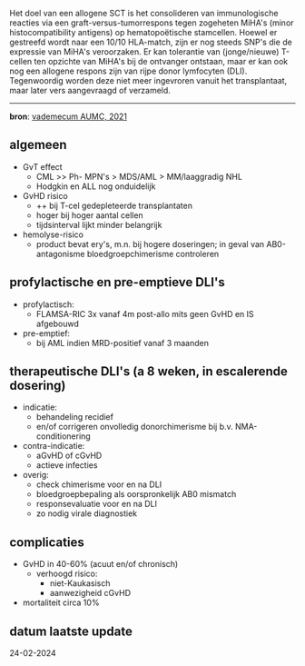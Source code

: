 Het doel van een allogene SCT is het consolideren van immunologische reacties via een graft-versus-tumorrespons tegen zogeheten MiHA's (minor histocompatibility antigens) op hematopoëtische stamcellen. Hoewel er gestreefd wordt naar een 10/10 HLA-match, zijn er nog steeds SNP's die de expressie van MiHA's veroorzaken. Er kan tolerantie van (jonge/nieuwe) T-cellen ten opzichte van MiHA's bij de ontvanger ontstaan, maar er kan ook nog een allogene respons zijn van rijpe donor lymfocyten (DLI). Tegenwoordig worden deze niet meer ingevroren vanuit het transplantaat, maar later vers aangevraagd of verzameld.
___
**bron**: [vademecum AUMC, 2021](https://vademecum.hematologie.nl/artikelen/celtherapie/allosct/donor-lymfocyteninfusie-dli/)
## algemeen
- GvT effect
	- CML >> Ph- MPN's > MDS/AML > MM/laaggradig NHL 
	- Hodgkin en ALL nog onduidelijk
- GvHD risico
	- ++ bij T-cel gedepleteerde transplantaten
	- hoger bij hoger aantal cellen
	- tijdsinterval lijkt minder belangrijk
- hemolyse-risico
	- product bevat ery's, m.n. bij hogere doseringen; in geval van AB0-antagonisme bloedgroepchimerisme controleren
## profylactische en pre-emptieve DLI's
- profylactisch:
	- FLAMSA-RIC 3x vanaf 4m post-allo mits geen GvHD en IS afgebouwd
- pre-emptief:
	- bij AML indien MRD-positief vanaf 3 maanden
## therapeutische DLI's (a 8 weken, in escalerende dosering)
- indicatie:
	- behandeling recidief
	- en/of corrigeren onvolledig donorchimerisme bij b.v. NMA-conditionering
- contra-indicatie:
	- aGvHD of cGvHD
	- actieve infecties
- overig:
	- check chimerisme voor en na DLI
	- bloedgroepbepaling als oorspronkelijk AB0 mismatch
	- responsevaluatie voor en na DLI
	- zo nodig virale diagnostiek
## complicaties
- GvHD in 40-60% (acuut en/of chronisch)
	- verhoogd risico: 
		- niet-Kaukasisch
		- aanwezigheid cGvHD
- mortaliteit circa 10%
## datum laatste update
24-02-2024